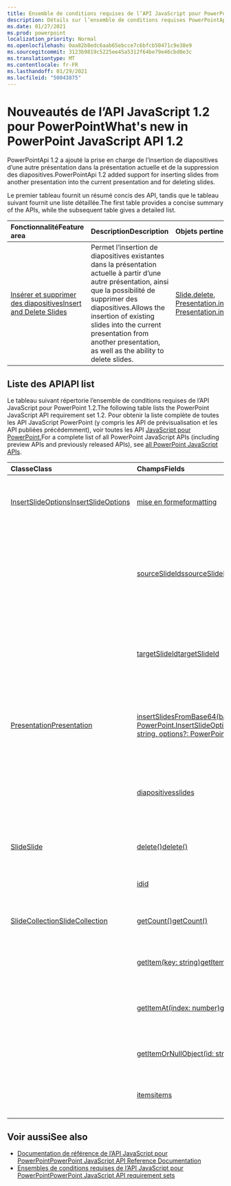 ```yaml
---
title: Ensemble de conditions requises de l’API JavaScript pour PowerPoint 1.2
description: Détails sur l’ensemble de conditions requises PowerPointApi 1.2.
ms.date: 01/27/2021
ms.prod: powerpoint
localization_priority: Normal
ms.openlocfilehash: 0aa82b8edc6aab65ebcce7c6bfcb50471c9e38e9
ms.sourcegitcommit: 3123b9819c5225ee45a5312f64be79e46cbd0e3c
ms.translationtype: MT
ms.contentlocale: fr-FR
ms.lasthandoff: 01/29/2021
ms.locfileid: "50043875"
---
```

# <a name="whats-new-in-powerpoint-javascript-api-12"></a><span data-ttu-id="2f204-103">Nouveautés de l’API JavaScript 1.2 pour PowerPoint</span><span class="sxs-lookup"><span data-stu-id="2f204-103">What's new in PowerPoint JavaScript API 1.2</span></span>

<span data-ttu-id="2f204-104">PowerPointApi 1.2 a ajouté la prise en charge de l’insertion de diapositives d’une autre présentation dans la présentation actuelle et de la suppression des diapositives.</span><span class="sxs-lookup"><span data-stu-id="2f204-104">PowerPointApi 1.2 added support for inserting slides from another presentation into the current presentation and for deleting slides.</span></span>

<span data-ttu-id="2f204-105">Le premier tableau fournit un résumé concis des API, tandis que le tableau suivant fournit une liste détaillée.</span><span class="sxs-lookup"><span data-stu-id="2f204-105">The first table provides a concise summary of the APIs, while the subsequent table gives a detailed list.</span></span>

| <span data-ttu-id="2f204-106">Fonctionnalité</span><span class="sxs-lookup"><span data-stu-id="2f204-106">Feature area</span></span> | <span data-ttu-id="2f204-107">Description</span><span class="sxs-lookup"><span data-stu-id="2f204-107">Description</span></span> | <span data-ttu-id="2f204-108">Objets pertinents</span><span class="sxs-lookup"><span data-stu-id="2f204-108">Relevant objects</span></span> |
|:--- |:--- |:--- |
| [<span data-ttu-id="2f204-109">Insérer et supprimer des diapositives</span><span class="sxs-lookup"><span data-stu-id="2f204-109">Insert and Delete Slides</span></span>](../../powerpoint/insert-slides-into-presentation.md) | <span data-ttu-id="2f204-110">Permet l’insertion de diapositives existantes dans la présentation actuelle à partir d’une autre présentation, ainsi que la possibilité de supprimer des diapositives.</span><span class="sxs-lookup"><span data-stu-id="2f204-110">Allows the insertion of existing slides into the current presentation from another presentation, as well as the ability to delete slides.</span></span> | <span data-ttu-id="2f204-111">[Slide.delete](/javascript/api/powerpoint/powerpoint.slide#delete--), [Presentation.insertSlidesFromBase64](/javascript/api/powerpoint/powerpoint.presentation#insertslidesfrombase64-base64file--options-)</span><span class="sxs-lookup"><span data-stu-id="2f204-111">[Slide.delete](/javascript/api/powerpoint/powerpoint.slide#delete--), [Presentation.insertSlidesFromBase64](/javascript/api/powerpoint/powerpoint.presentation#insertslidesfrombase64-base64file--options-)</span></span>|

## <a name="api-list"></a><span data-ttu-id="2f204-112">Liste des API</span><span class="sxs-lookup"><span data-stu-id="2f204-112">API list</span></span>

<span data-ttu-id="2f204-113">Le tableau suivant répertorie l’ensemble de conditions requises de l’API JavaScript pour PowerPoint 1.2.</span><span class="sxs-lookup"><span data-stu-id="2f204-113">The following table lists the PowerPoint JavaScript API requirement set 1.2.</span></span> <span data-ttu-id="2f204-114">Pour obtenir la liste complète de toutes les API JavaScript PowerPoint (y compris les API de prévisualisation et les API publiées précédemment), voir toutes les API [JavaScript pour PowerPoint.](/javascript/api/powerpoint?view=powerpoint-js-preview&preserve-view=true)</span><span class="sxs-lookup"><span data-stu-id="2f204-114">For a complete list of all PowerPoint JavaScript APIs (including preview APIs and previously released APIs), see [all PowerPoint JavaScript APIs](/javascript/api/powerpoint?view=powerpoint-js-preview&preserve-view=true).</span></span>

| <span data-ttu-id="2f204-115">Classe</span><span class="sxs-lookup"><span data-stu-id="2f204-115">Class</span></span> | <span data-ttu-id="2f204-116">Champs</span><span class="sxs-lookup"><span data-stu-id="2f204-116">Fields</span></span> | <span data-ttu-id="2f204-117">Description</span><span class="sxs-lookup"><span data-stu-id="2f204-117">Description</span></span> |
|:---|:---|:---|
|[<span data-ttu-id="2f204-118">InsertSlideOptions</span><span class="sxs-lookup"><span data-stu-id="2f204-118">InsertSlideOptions</span></span>](/javascript/api/powerpoint/powerpoint.insertslideoptions)|[<span data-ttu-id="2f204-119">mise en forme</span><span class="sxs-lookup"><span data-stu-id="2f204-119">formatting</span></span>](/javascript/api/powerpoint/powerpoint.insertslideoptions#formatting)|<span data-ttu-id="2f204-120">Spécifie la mise en forme à utiliser lors de l’insertion des diapositives.</span><span class="sxs-lookup"><span data-stu-id="2f204-120">Specifies which formatting to use during slide insertion.</span></span>|
||[<span data-ttu-id="2f204-121">sourceSlideIds</span><span class="sxs-lookup"><span data-stu-id="2f204-121">sourceSlideIds</span></span>](/javascript/api/powerpoint/powerpoint.insertslideoptions#sourceslideids)|<span data-ttu-id="2f204-122">Spécifie les diapositives de la présentation source qui seront insérées dans la présentation actuelle.</span><span class="sxs-lookup"><span data-stu-id="2f204-122">Specifies the slides from the source presentation that will be inserted into the current presentation.</span></span>|
||[<span data-ttu-id="2f204-123">targetSlideId</span><span class="sxs-lookup"><span data-stu-id="2f204-123">targetSlideId</span></span>](/javascript/api/powerpoint/powerpoint.insertslideoptions#targetslideid)|<span data-ttu-id="2f204-124">Spécifie l’endroit où seront insérées les nouvelles diapositives dans la présentation.</span><span class="sxs-lookup"><span data-stu-id="2f204-124">Specifies where in the presentation the new slides will be inserted.</span></span>|
|[<span data-ttu-id="2f204-125">Presentation</span><span class="sxs-lookup"><span data-stu-id="2f204-125">Presentation</span></span>](/javascript/api/powerpoint/powerpoint.presentation)|[<span data-ttu-id="2f204-126">insertSlidesFromBase64(base64File: string, options?: PowerPoint.InsertSlideOptions)</span><span class="sxs-lookup"><span data-stu-id="2f204-126">insertSlidesFromBase64(base64File: string, options?: PowerPoint.InsertSlideOptions)</span></span>](/javascript/api/powerpoint/powerpoint.presentation#insertslidesfrombase64-base64file--options-)|<span data-ttu-id="2f204-127">Insère les diapositives spécifiées d’une présentation dans la présentation actuelle.</span><span class="sxs-lookup"><span data-stu-id="2f204-127">Inserts the specified slides from a presentation into the current presentation.</span></span>|
||[<span data-ttu-id="2f204-128">diapositives</span><span class="sxs-lookup"><span data-stu-id="2f204-128">slides</span></span>](/javascript/api/powerpoint/powerpoint.presentation#slides)|<span data-ttu-id="2f204-129">Renvoie une collection ordonnée de diapositives dans la présentation.</span><span class="sxs-lookup"><span data-stu-id="2f204-129">Returns an ordered collection of slides in the presentation.</span></span>|
|[<span data-ttu-id="2f204-130">Slide</span><span class="sxs-lookup"><span data-stu-id="2f204-130">Slide</span></span>](/javascript/api/powerpoint/powerpoint.slide)|[<span data-ttu-id="2f204-131">delete()</span><span class="sxs-lookup"><span data-stu-id="2f204-131">delete()</span></span>](/javascript/api/powerpoint/powerpoint.slide#delete--)|<span data-ttu-id="2f204-132">Supprime la diapositive de la présentation.</span><span class="sxs-lookup"><span data-stu-id="2f204-132">Deletes the slide from the presentation.</span></span>|
||[<span data-ttu-id="2f204-133">id</span><span class="sxs-lookup"><span data-stu-id="2f204-133">id</span></span>](/javascript/api/powerpoint/powerpoint.slide#id)|<span data-ttu-id="2f204-134">Obtient l’ID unique de la diapositive.</span><span class="sxs-lookup"><span data-stu-id="2f204-134">Gets the unique ID of the slide.</span></span>|
|[<span data-ttu-id="2f204-135">SlideCollection</span><span class="sxs-lookup"><span data-stu-id="2f204-135">SlideCollection</span></span>](/javascript/api/powerpoint/powerpoint.slidecollection)|[<span data-ttu-id="2f204-136">getCount()</span><span class="sxs-lookup"><span data-stu-id="2f204-136">getCount()</span></span>](/javascript/api/powerpoint/powerpoint.slidecollection#getcount--)|<span data-ttu-id="2f204-137">Obtient le nombre de diapositives de la collection.</span><span class="sxs-lookup"><span data-stu-id="2f204-137">Gets the number of slides in the collection.</span></span>|
||[<span data-ttu-id="2f204-138">getItem(key: string)</span><span class="sxs-lookup"><span data-stu-id="2f204-138">getItem(key: string)</span></span>](/javascript/api/powerpoint/powerpoint.slidecollection#getitem-key-)|<span data-ttu-id="2f204-139">Obtient une diapositive à l’aide de son ID unique.</span><span class="sxs-lookup"><span data-stu-id="2f204-139">Gets a slide using its unique ID.</span></span>|
||[<span data-ttu-id="2f204-140">getItemAt(index: number)</span><span class="sxs-lookup"><span data-stu-id="2f204-140">getItemAt(index: number)</span></span>](/javascript/api/powerpoint/powerpoint.slidecollection#getitemat-index-)|<span data-ttu-id="2f204-141">Obtient une diapositive à l’aide de son index de base zéro dans la collection.</span><span class="sxs-lookup"><span data-stu-id="2f204-141">Gets a slide using its zero-based index in the collection.</span></span>|
||[<span data-ttu-id="2f204-142">getItemOrNullObject(id: string)</span><span class="sxs-lookup"><span data-stu-id="2f204-142">getItemOrNullObject(id: string)</span></span>](/javascript/api/powerpoint/powerpoint.slidecollection#getitemornullobject-id-)|<span data-ttu-id="2f204-143">Obtient une diapositive à l’aide de son ID unique.</span><span class="sxs-lookup"><span data-stu-id="2f204-143">Gets a slide using its unique ID.</span></span>|
||[<span data-ttu-id="2f204-144">items</span><span class="sxs-lookup"><span data-stu-id="2f204-144">items</span></span>](/javascript/api/powerpoint/powerpoint.slidecollection#items)|<span data-ttu-id="2f204-145">Obtient l’élément enfant chargé dans cette collection de sites.</span><span class="sxs-lookup"><span data-stu-id="2f204-145">Gets the loaded child items in this collection.</span></span>|

## <a name="see-also"></a><span data-ttu-id="2f204-146">Voir aussi</span><span class="sxs-lookup"><span data-stu-id="2f204-146">See also</span></span>

- [<span data-ttu-id="2f204-147">Documentation de référence de l’API JavaScript pour PowerPoint</span><span class="sxs-lookup"><span data-stu-id="2f204-147">PowerPoint JavaScript API Reference Documentation</span></span>](/javascript/api/powerpoint?view=powerpoint-js-1.2&preserve-view=true)
- [<span data-ttu-id="2f204-148">Ensembles de conditions requises de l’API JavaScript pour PowerPoint</span><span class="sxs-lookup"><span data-stu-id="2f204-148">PowerPoint JavaScript API requirement sets</span></span>](powerpoint-api-requirement-sets.md)

